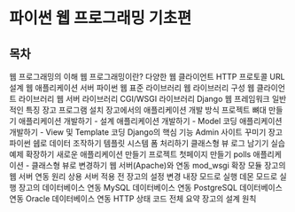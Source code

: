 # 파이썬 웹 프로그래밍 기초편

## 목차

웹 프로그래밍의 이해
    웹 프로그래밍이란?
    다양한 웹 클라이언트
    HTTP 프로토콜
    URL 설계
    웹 애플리케이션 서버
파이썬 웹 표준 라이브러리
    웹 라이브러리 구성
    웹 클라이언트 라이브러리
    웹 서버 라이브러리
    CGI/WSGI 라이브러리
Django 웹 프레임워크
    일반적인 특징
    장고 프로그램 설치
    장고에서의 애플리케이션 개발 방식
    프로젝트 뼈대 만들기
    애플리케이션 개발하기 - 설계
    애플리케이션 개발하기 - Model 코딩
    애플리케이션 개발하기 - View 및 Template 코딩
Django의 핵심 기능
    Admin 사이트 꾸미기
    장고 파이썬 쉡로 데이터 조작하기
    템플릿 시스템
    폼 처리하기
    클래스형 뷰
    로그 남기기
실습 예제 확장하기
    새로운 애플리케이션 만들기
    프로젝트 첫페이지 만들기
    polls 애플리케이션 - 클래스형 뷰로 변경하기
웹 서버(Apache)와 연동
    mod_wsgi 확장 모듈
    장고의 웹 서버 연동 원리
    상용 서버 적용 전 장고의 설정 변경
    내장 모드로 실행
    데몬 모드로 실행
장고의 데이터베이스 연동
    MySQL 데이터베이스 연동
    PostgreSQL 데이터베이스 연동
    Oracle 데이터베이스 연동
HTTP 상태 코드 전체 요약
장고의 설계 원칙
